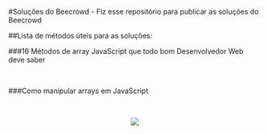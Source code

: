#Soluções do Beecrowd - Fiz esse repositório para publicar as soluções do Beecrowd

##Lista de métodos úteis para as soluções:


###16 Métodos de array JavaScript que todo bom Desenvolvedor Web deve saber
<a href="https://terminalroot.com.br/2021/09/16-metodos-de-array-javascript-que-todo-bom-desenvolvedor-web-deve-saber.html"></a>

<br>

###Como manipular arrays em JavaScript
<a href="https://www.freecodecamp.org/portuguese/news/como-manipular-arrays-em-javascript/amp/"></a>

<br>

<p align="center">
<img src="http://img.shields.io/static/v1?label=STATUS&message=EM%20DESENVOLVIMENTO&color=GREEN&style=for-the-badge"/>
</p>
